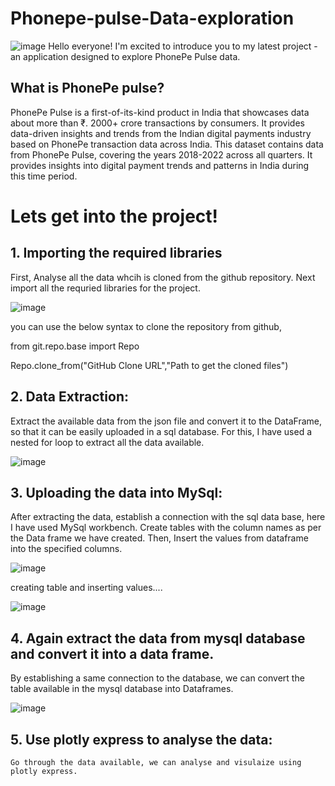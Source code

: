 # Phonepe-pulse-Data-exploration
![image](https://github.com/mad-huS/My-Phonepe-pulse-Data-exploration/assets/156919023/988deef5-2a3b-4b36-bc12-617b65981cdc)
Hello everyone! I'm excited to introduce you to my latest project - an application designed to explore PhonePe Pulse data.

## What is PhonePe pulse?

PhonePe Pulse is a first-of-its-kind product in India that showcases data about more than ₹. 2000+ crore transactions by consumers. It provides data-driven insights and trends from the Indian digital payments industry based on PhonePe transaction data across India. This dataset contains data from PhonePe Pulse, covering the years 2018-2022 across all quarters. It provides insights into digital payment trends and patterns in India during this time period.

# Lets get into the project!

## 1. Importing the required libraries
  First, Analyse all the data whcih is cloned from the github repository. Next import all the requried libraries for the project.
  
  ![image](https://github.com/mad-huS/My-Phonepe-pulse-Data-exploration/assets/156919023/d04f73ff-c074-4fbb-a3a7-408e39ae9ba8)

  you can use the below syntax to clone the repository from github,
  
  from git.repo.base import Repo
  
  Repo.clone_from("GitHub Clone URL","Path to get the cloned files")

## 2. Data Extraction:
  Extract the available data from the json file and convert it to the DataFrame, so that it can be easily uploaded in a sql database. 
  For this, I have used a nested for loop to extract all the data available.

  ![image](https://github.com/mad-huS/My-Phonepe-pulse-Data-exploration/assets/156919023/023c9c1b-8bac-4362-bfac-eb31af157ece)

## 3. Uploading the data into MySql:
  After extracting the data, establish a connection with the sql data base, here I have used MySql workbench.
  Create tables with the column names as per the Data frame we have created. Then, Insert the values from dataframe into the specified columns.
  
  ![image](https://github.com/mad-huS/My-Phonepe-pulse-Data-exploration/assets/156919023/5c7b0eec-adf0-4f6d-9e3b-ffa1e164e04b)

  creating table and inserting values....
  
  ![image](https://github.com/mad-huS/My-Phonepe-pulse-Data-exploration/assets/156919023/fdf9f7e4-9f06-49e2-b57d-f686b2ee08ac)

## 4. Again extract the data from mysql database and convert it into a data frame.
  By establishing a same connection to the database, we can convert the table available in the mysql database into Dataframes.

  ![image](https://github.com/mad-huS/My-Phonepe-pulse-Data-exploration/assets/156919023/5758ee16-0fe3-4729-9871-ca455d21c151)

## 5. Use plotly express to analyse the data:
    Go through the data available, we can analyse and visulaize using plotly express.



  

  


